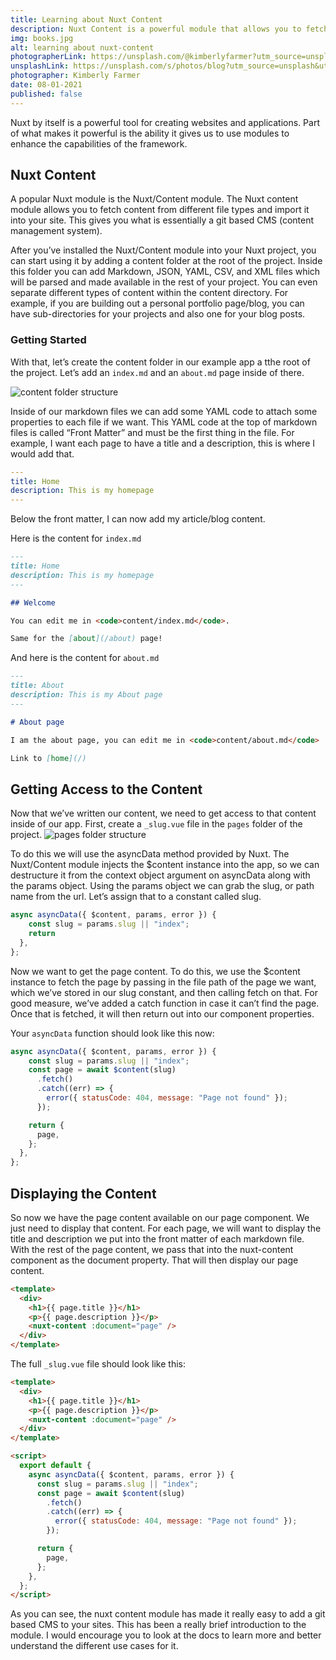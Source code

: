 ```yaml
---
title: Learning about Nuxt Content
description: Nuxt Content is a powerful module that allows you to fetch content from different file types and import it into your site. This gives you the ability to add a git based CMS (content management system) to your project.
img: books.jpg
alt: learning about nuxt-content
photographerLink: https://unsplash.com/@kimberlyfarmer?utm_source=unsplash&utm_medium=referral&utm_content=creditCopyText
unsplashLink: https://unsplash.com/s/photos/blog?utm_source=unsplash&utm_medium=referral&utm_content=creditCopyText
photographer: Kimberly Farmer
date: 08-01-2021
published: false
---
```


Nuxt by itself is a powerful tool for creating websites and applications. Part
of what makes it powerful is the ability it gives us to use modules to enhance
the capabilities of the framework.

## Nuxt Content

A popular Nuxt module is the Nuxt/Content module. The Nuxt content module allows
you to fetch content from different file types and import it into your site.
This gives you what is essentially a git based CMS (content management system).

After you’ve installed the Nuxt/Content module into your Nuxt project, you can
start using it by adding a content folder at the root of the project. Inside
this folder you can add Markdown, JSON, YAML, CSV, and XML files which will be
parsed and made available in the rest of your project. You can even separate
different types of content within the content directory. For example, if you are
building out a personal portfolio page/blog, you can have sub-directories for
your projects and also one for your blog posts.

### Getting Started

With that, let’s create the content folder in our example app a tthe root of the
project. Let’s add an `index.md` and an `about.md` page inside of there.

![content folder structure](/nuxt-content-blog/content-folder.png)

Inside of our markdown files we can add some YAML code to attach some properties
to each file if we want. This YAML code at the top of markdown files is called
“Front Matter” and must be the first thing in the file. For example, I want each
page to have a title and a description, this is where I would add that.

```yml
---
title: Home
description: This is my homepage
---
```

Below the front matter, I can now add my article/blog content.

Here is the content for `index.md`

```md
---
title: Home
description: This is my homepage
---

## Welcome

You can edit me in <code>content/index.md</code>.

Same for the [about](/about) page!
```

And here is the content for `about.md`

```md
---
title: About
description: This is my About page
---

# About page

I am the about page, you can edit me in <code>content/about.md</code>

Link to [home](/)
```

## Getting Access to the Content

Now that we’ve written our content, we need to get access to that content inside
of our app. First, create a `_slug.vue` file in the `pages` folder of the
project. ![pages folder structure](/nuxt-content-blog/slug-file.png)

To do this we will use the asyncData method provided by Nuxt. The Nuxt/Content
module injects the $content instance into the app, so we can destructure it from
the context object argument on asyncData along with the params object. Using the
params object we can grab the slug, or path name from the url. Let’s assign that
to a constant called slug.

```js
async asyncData({ $content, params, error }) {
    const slug = params.slug || "index";
    return
  },
};
```

Now we want to get the page content. To do this, we use the $content instance to
fetch the page by passing in the file path of the page we want, which we’ve
stored in our slug constant, and then calling fetch on that. For good measure,
we’ve added a catch function in case it can’t find the page. Once that is
fetched, it will then return out into our component properties.

Your `asyncData` function should look like this now:

```js
async asyncData({ $content, params, error }) {
    const slug = params.slug || "index";
    const page = await $content(slug)
      .fetch()
      .catch((err) => {
        error({ statusCode: 404, message: "Page not found" });
      });

    return {
      page,
    };
  },
};
```

## Displaying the Content

So now we have the page content available on our page component. We just need to
display that content. For each page, we will want to display the title and
description we put into the front matter of each markdown file. With the rest of
the page content, we pass that into the nuxt-content component as the document
property. That will then display our page content.

```html
<template>
  <div>
    <h1>{{ page.title }}</h1>
    <p>{{ page.description }}</p>
    <nuxt-content :document="page" />
  </div>
</template>
```

The full `_slug.vue` file should look like this:

```html
<template>
  <div>
    <h1>{{ page.title }}</h1>
    <p>{{ page.description }}</p>
    <nuxt-content :document="page" />
  </div>
</template>

<script>
  export default {
    async asyncData({ $content, params, error }) {
      const slug = params.slug || "index";
      const page = await $content(slug)
        .fetch()
        .catch((err) => {
          error({ statusCode: 404, message: "Page not found" });
        });

      return {
        page,
      };
    },
  };
</script>
```

As you can see, the nuxt content module has made it really easy to add a git
based CMS to your sites. This has been a really brief introduction to the
module. I would encourage you to look at the docs to learn more and better
understand the different use cases for it.
